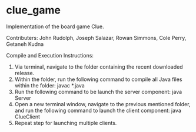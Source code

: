 # clue_game
 Implementation of the board game Clue.

 Contributers: 
 John Rudolph,
 Joseph Salazar,
 Rowan Simmons,
 Cole Perry,
 Getaneh Kudna

 Compile and Execution Instructions:
 
 1) Via terminal, navigate to the folder containing the recent downloaded release. 
 2) Within the folder, run the following command to compile all Java files within the folder:
    javac *.java
 3) Run the following command to be launch the server component:
    java Server
 4) Open a new terminal window, navigate to the previous mentioned folder, and run the following
    command to launch the client component:
    java ClueClient
 5) Repeat step for launching multiple clients. 
